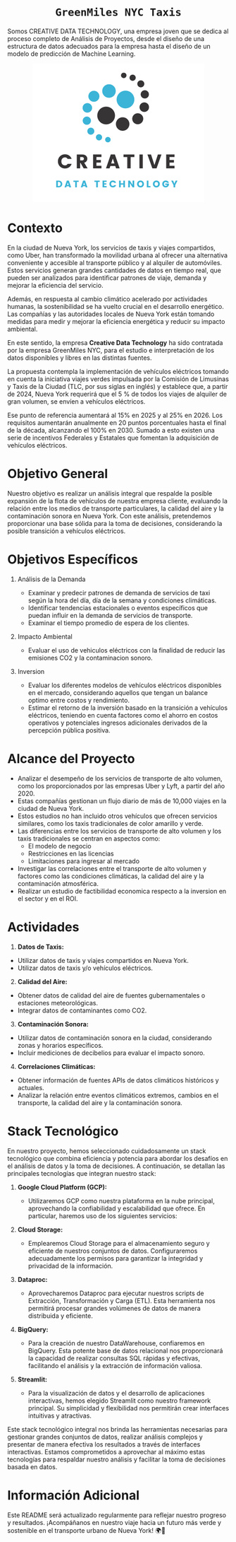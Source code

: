# <h1 align="center">**`GreenMiles NYC Taxis`**</h1>

Somos CREATIVE DATA TECHNOLOGY, una empresa joven que se dedica al proceso completo de Análisis de Proyectos, desde el diseño de una estructura de datos adecuados para la empresa hasta el diseño de un modelo de predicción de Machine Learning.

<p align=center><img src=./imagenes/CreativeData.png><p>



# Contexto

En la ciudad de Nueva York, los servicios de taxis y viajes compartidos, como Uber, han transformado la movilidad urbana al ofrecer una alternativa conveniente y accesible al transporte público y al alquiler de automóviles. Estos servicios generan grandes cantidades de datos en tiempo real, que pueden ser analizados para identificar patrones de viaje, demanda y mejorar la eficiencia del servicio.

Además, en respuesta al cambio climático acelerado por actividades humanas, la sostenibilidad se ha vuelto crucial en el desarrollo energético. Las compañías  y las autoridades locales de Nueva York están tomando medidas para medir y mejorar la eficiencia energética y reducir su impacto ambiental.

En este sentido, la empresa **Creative Data Technology** ha sido contratada por la empresa GreenMiles NYC, para el estudio e interpretación de los datos disponibles y libres en las distintas fuentes.


La propuesta contempla la implementación de vehículos eléctricos tomando en cuenta la iniciativa viajes verdes impulsada por la Comisión de Limusinas y Taxis de la Ciudad (TLC, por sus siglas en inglés) y establece que, a partir de 2024, Nueva York requerirá que el 5 % de todos los viajes de alquiler de gran volumen, se envíen a vehículos eléctricos. 

Ese punto de referencia aumentará al 15% en 2025 y al 25% en 2026. Los requisitos aumentarán anualmente en 20 puntos porcentuales hasta el final de la década, alcanzando el 100% en 2030. Sumado a esto existen una serie de incentivos Federales y Estatales que fomentan la adquisición de vehículos eléctricos.

# Objetivo General

Nuestro objetivo es realizar un análisis integral que respalde la posible expansión de la flota de vehículos de nuestra empresa cliente, evaluando la relación entre los medios de transporte particulares, la calidad del aire y la contaminación sonora en Nueva York. Con este análisis, pretendemos proporcionar una base sólida para la toma de decisiones, considerando la posible transición a vehículos eléctricos.

# Objetivos Específicos

1. Análisis de la Demanda
   - Examinar y predecir patrones de demanda de servicios de taxi según la hora del día, día de la semana y condiciones climáticas.
   - Identificar tendencias estacionales o eventos específicos que puedan influir en la demanda de servicios de transporte.
   - Examinar el tiempo promedio de espera de los clientes.

2. Impacto Ambiental
    - Evaluar el uso de vehiculos eléctricos con la finalidad de reducir las emisiones CO2 y la contaminacion sonoro.
  
2. Inversion
   - Evaluar los diferentes modelos de vehículos eléctricos disponibles en el mercado, considerando aquellos que tengan un balance optimo entre costos y rendimiento.
   - Estimar el retorno de la inversión basado en la transición a vehículos eléctricos, teniendo en cuenta factores como el ahorro en costos operativos y potenciales ingresos adicionales derivados de la percepción pública positiva.

# Alcance del Proyecto

- Analizar el desempeño de los servicios de transporte de alto volumen, como los proporcionados por las empresas Uber y Lyft, a partir del año 2020.
- Estas compañías gestionan un flujo diario de más de 10,000 viajes en la ciudad de Nueva York.
- Estos estudios no han incluido otros vehículos que ofrecen servicios similares, como los taxis tradicionales de color amarillo y verde.
- Las diferencias entre los servicios de transporte de alto volumen y los taxis tradicionales se centran en aspectos como:
  - El modelo de negocio
  - Restricciones en las licencias
  - Limitaciones para ingresar al mercado
- Investigar las correlaciones entre el transporte de alto volumen y factores como las condiciones climáticas, la calidad del aire y la contaminación atmosférica.
- Realizar un estudio de factibilidad economica respecto a la inversion en el sector y en el ROI. 

# Actividades

1. **Datos de Taxis:**
- Utilizar datos de taxis y viajes compartidos en Nueva York.
- Utilizar datos de taxis y/o vehículos eléctricos.
2. **Calidad del Aire:**
- Obtener datos de calidad del aire de fuentes gubernamentales o estaciones meteorológicas.
- Integrar datos de contaminantes como CO2.
3. **Contaminación Sonora:**
- Utilizar datos de contaminación sonora en la ciudad, considerando zonas y horarios específicos.
- Incluir mediciones de decibelios para evaluar el impacto sonoro.
4. **Correlaciones Climáticas:**
- Obtener información de fuentes APIs de datos climáticos históricos y actuales.
- Analizar la relación entre eventos climáticos extremos, cambios en el transporte, la calidad del aire y la contaminación sonora.

# Stack Tecnológico

En nuestro proyecto, hemos seleccionado cuidadosamente un stack tecnológico que combina eficiencia y potencia para abordar los desafíos en el análisis de datos y la toma de decisiones. A continuación, se detallan las principales tecnologías que integran nuestro stack:

1. **Google Cloud Platform (GCP):**
   - Utilizaremos GCP como nuestra plataforma en la nube principal, aprovechando la confiabilidad y escalabilidad que ofrece. En particular, haremos uso de los siguientes servicios:

2. **Cloud Storage:**
   - Emplearemos Cloud Storage para el almacenamiento seguro y eficiente de nuestros conjuntos de datos. Configuraremos adecuadamente los permisos para garantizar la integridad y privacidad de la información.

3. **Dataproc:**
   - Aprovecharemos Dataproc para ejecutar nuestros scripts de Extracción, Transformación y Carga (ETL). Esta herramienta nos permitirá procesar grandes volúmenes de datos de manera distribuida y eficiente.

4. **BigQuery:**
   - Para la creación de nuestro DataWarehouse, confiaremos en BigQuery. Esta potente base de datos relacional nos proporcionará la capacidad de realizar consultas SQL rápidas y efectivas, facilitando el análisis y la extracción de información valiosa.

5. **Streamlit:**
   - Para la visualización de datos y el desarrollo de aplicaciones interactivas, hemos elegido Streamlit como nuestro framework principal. Su simplicidad y flexibilidad nos permitirán crear interfaces intuitivas y atractivas.

Este stack tecnológico integral nos brinda las herramientas necesarias para gestionar grandes conjuntos de datos, realizar análisis complejos y presentar de manera efectiva los resultados a través de interfaces interactivas. Estamos comprometidos a aprovechar al máximo estas tecnologías para respaldar nuestro análisis y facilitar la toma de decisiones basada en datos.



# Información Adicional

Este README será actualizado regularmente para reflejar nuestro progreso y resultados. ¡Acompáñanos en nuestro viaje hacia un futuro más verde y sostenible en el transporte urbano de Nueva York! 🌍🚖







